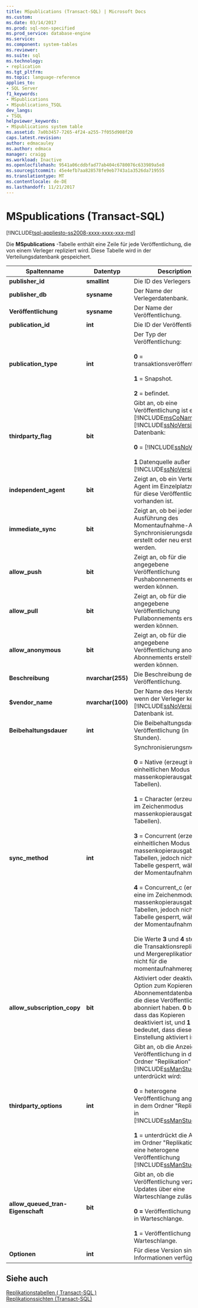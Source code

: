 ```yaml
---
title: MSpublications (Transact-SQL) | Microsoft Docs
ms.custom: 
ms.date: 03/14/2017
ms.prod: sql-non-specified
ms.prod_service: database-engine
ms.service: 
ms.component: system-tables
ms.reviewer: 
ms.suite: sql
ms.technology:
- replication
ms.tgt_pltfrm: 
ms.topic: language-reference
applies_to:
- SQL Server
f1_keywords:
- MSpublications
- MSpublications_TSQL
dev_langs:
- TSQL
helpviewer_keywords:
- MSpublications system table
ms.assetid: 7a0b3457-7265-4f24-a255-7f055d908f20
caps.latest.revision: 
author: edmacauley
ms.author: edmaca
manager: craigg
ms.workload: Inactive
ms.openlocfilehash: 9541a06cddbfad77ab404c6780076c633989a5e8
ms.sourcegitcommit: 45e4efb7aa828578fe9eb7743a1a3526da719555
ms.translationtype: MT
ms.contentlocale: de-DE
ms.lasthandoff: 11/21/2017
---
```

# <a name="mspublications-transact-sql"></a>MSpublications (Transact-SQL)
[!INCLUDE[tsql-appliesto-ss2008-xxxx-xxxx-xxx-md](../../includes/tsql-appliesto-ss2008-xxxx-xxxx-xxx-md.md)]

  Die **MSpublications** -Tabelle enthält eine Zeile für jede Veröffentlichung, die von einem Verleger repliziert wird. Diese Tabelle wird in der Verteilungsdatenbank gespeichert.  
  
|Spaltenname|Datentyp|Description|  
|-----------------|---------------|-----------------|  
|**publisher_id**|**smallint**|Die ID des Verlegers|  
|**publisher_db**|**sysname**|Der Name der Verlegerdatenbank.|  
|**Veröffentlichung**|**sysname**|Der Name der Veröffentlichung.|  
|**publication_id**|**int**|Die ID der Veröffentlichung.|  
|**publication_type**|**int**|Der Typ der Veröffentlichung:<br /><br /> **0** = transaktionsveröffentlichung.<br /><br /> **1** = Snapshot.<br /><br /> **2** = befindet.|  
|**thirdparty_flag**|**bit**|Gibt an, ob eine Veröffentlichung ist eine [!INCLUDE[msCoName](../../includes/msconame-md.md)] [!INCLUDE[ssNoVersion](../../includes/ssnoversion-md.md)] Datenbank:<br /><br /> **0** = [!INCLUDE[ssNoVersion](../../includes/ssnoversion-md.md)].<br /><br /> **1** Datenquelle außer = [!INCLUDE[ssNoVersion](../../includes/ssnoversion-md.md)].|  
|**independent_agent**|**bit**|Zeigt an, ob ein Verteilungs-Agent im Einzelplatzmodus für diese Veröffentlichung vorhanden ist.|  
|**immediate_sync**|**bit**|Zeigt an, ob bei jeder Ausführung des Momentaufnahme-Agents Synchronisierungsdateien erstellt oder neu erstellt werden.|  
|**allow_push**|**bit**|Zeigt an, ob für die angegebene Veröffentlichung Pushabonnements erstellt werden können.|  
|**allow_pull**|**bit**|Zeigt an, ob für die angegebene Veröffentlichung Pullabonnements erstellt werden können.|  
|**allow_anonymous**|**bit**|Zeigt an, ob für die angegebene Veröffentlichung anonyme Abonnements erstellt werden können.|  
|**Beschreibung**|**nvarchar(255)**|Die Beschreibung der Veröffentlichung.|  
|**$vendor_name**|**nvarchar(100)**|Der Name des Herstellers, wenn der Verleger keine [!INCLUDE[ssNoVersion](../../includes/ssnoversion-md.md)]-Datenbank ist.|  
|**Beibehaltungsdauer**|**int**|Die Beibehaltungsdauer der Veröffentlichung (in Stunden).|  
|**sync_method**|**int**|Synchronisierungsmethode:<br /><br /> **0** = Native (erzeugt im einheitlichen Modus massenkopierausgabe aller Tabellen).<br /><br /> **1** = Character (erzeugt eine im Zeichenmodus massenkopierausgabe aller Tabellen).<br /><br /> **3** = Concurrent (erzeugt im einheitlichen Modus massenkopierausgabe aller Tabellen, jedoch nicht die Tabelle gesperrt, während der Momentaufnahme).<br /><br /> **4** = Concurrent_c (erzeugt eine im Zeichenmodus massenkopierausgabe aller Tabellen, jedoch nicht die Tabelle gesperrt, während der Momentaufnahme)<br /><br /> Die Werte **3** und **4** stehen für die Transaktionsreplikation und Mergereplikation, aber nicht für die momentaufnahmereplikation.|  
|**allow_subscription_copy**|**bit**|Aktiviert oder deaktiviert die Option zum Kopieren der Abonnementdatenbanken, die diese Veröffentlichung abonniert haben. **0** bedeutet, dass das Kopieren deaktiviert ist, und **1** bedeutet, dass diese Einstellung aktiviert ist.|  
|**thirdparty_options**|**int**|Gibt an, ob die Anzeige einer Veröffentlichung in den Ordner "Replikation" in [!INCLUDE[ssManStudioFull](../../includes/ssmanstudiofull-md.md)] unterdrückt wird:<br /><br /> **0** = heterogene Veröffentlichung angezeigt, in dem Ordner "Replikation" in [!INCLUDE[ssManStudioFull](../../includes/ssmanstudiofull-md.md)].<br /><br /> **1** = unterdrückt die Anzeige im Ordner "Replikation" in eine heterogene Veröffentlichung [!INCLUDE[ssManStudioFull](../../includes/ssmanstudiofull-md.md)].|  
|**allow_queued_tran-Eigenschaft**|**bit**|Gibt an, ob die Veröffentlichung verzögerte Updates über eine Warteschlange zulässt:<br /><br /> **0 =** Veröffentlichung ist nicht in Warteschlange.<br /><br /> **1** = Veröffentlichung mit Warteschlange.|  
|**Optionen**|**int**|Für diese Version sind keine Informationen verfügbar.|  
  
## <a name="see-also"></a>Siehe auch  
 [Replikationstabellen &#40; Transact-SQL &#41;](../../relational-databases/system-tables/replication-tables-transact-sql.md)   
 [Replikationssichten &#40;Transact-SQL&#41;](../../relational-databases/system-views/replication-views-transact-sql.md)  
  
  
